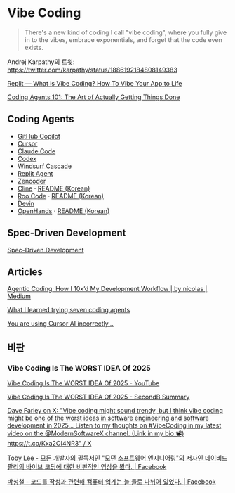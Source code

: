 # Vibe Coding

> There's a new kind of coding I call "vibe coding",
> where you fully give in to the vibes, embrace exponentials,
> and forget that the code even exists.

Andrej Karpathy의 트윗:
<https://twitter.com/karpathy/status/1886192184808149383>

[Replit — What is Vibe Coding? How To Vibe Your App to Life](https://blog.replit.com/what-is-vibe-coding)

[Coding Agents 101: The Art of Actually Getting Things Done](https://devin.ai/agents101)

## Coding Agents

- [GitHub Copilot](https://github.com/features/copilot)
- [Cursor](https://cursor.com/)
- [Claude Code](https://www.anthropic.com/claude-code)
- [Codex](./codex.md)
- [Windsurf Cascade](https://windsurf.com/cascade)
- [Replit Agent](https://replit.com/products/agent)
- [Zencoder](https://zencoder.ai/)
- [Cline](https://cline.bot/) ·
  [README (Korean)](https://github.com/cline/cline/blob/main/locales/ko/README.md)
- [Roo Code](https://roocode.com/) ·
  [README (Korean)](https://github.com/RooCodeInc/Roo-Code/blob/main/locales/ko/README.md)
- [Devin](https://devin.ai/)
- [OpenHands](https://github.com/All-Hands-AI/OpenHands) ·
  [README (Korean)](https://www.readme-i18n.com/ko/All-Hands-AI/OpenHands)

## Spec-Driven Development

[Spec-Driven Development](./spec-driven-development.md)

## Articles

[Agentic Coding: How I 10x’d My Development Workflow | by nicolas | Medium](https://medium.com/@dataenthusiast.io/e6f4fd65b7f0)

[What I learned trying seven coding agents](https://www.understandingai.org/p/what-i-learned-trying-seven-coding)

[You are using Cursor AI incorrectly...](https://ghuntley.com/stdlib/)

## 비판

### Vibe Coding Is The WORST IDEA Of 2025

[Vibe Coding Is The WORST IDEA Of 2025 - YouTube](https://www.youtube.com/watch?v=1A6uPztchXk)

[Vibe Coding Is The WORST IDEA Of 2025 - SecondB Summary](https://secondb.ai/summary/4541/)

[Dave Farley on X: "Vibe coding might sound trendy, but I think vibe coding might be one of the worst ideas in software engineering and software development in 2025... Listen to my thoughts on #VibeCoding in my latest video on the @ModernSoftwareX channel. (Link in my bio 📽️) https://t.co/Kxa2OI4NR3" / X](https://x.com/davefarley77/status/1955690818028683415)

[Toby Lee - 모든 개발자의 필독서인 "모던 소프트웨어 엔지니어링"의 저자인 데이비드 팔리의 바이브 코딩에 대한 비판적인 영상을 봤다. | Facebook](https://www.facebook.com/tobyilee/posts/pfbid032q2pLke5Hxf9bb7nxPFxtMy5dSecSrbNsyvfDU8sYuAQMcV1aX5KUQhzhWCxJiYol)

[박성철 - 코드를 작성과 관련해 컴퓨터 업계는 늘 둘로 나뉘어 있었다. | Facebook](https://www.facebook.com/fupfin.geek/posts/pfbid02cxgfujcuHJjumpGBM1BHopGKfe491D6DsMr33M1KMZimKmxo6vRLMWZCmJhJ4bJ6l)
